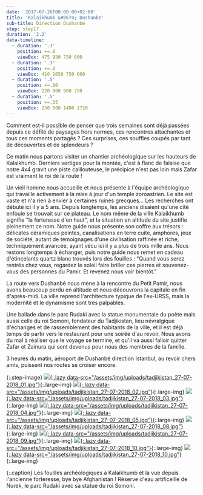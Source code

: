 ```yaml
---
date: '2017-07-26T00:00:00+02:00'
title: 'Kalaikhumb &#8674; Dushanbe'
sub-title: Direction Dushanbé
step: step17
duration: '2.2'
data-timeline:
  - duration: '.3'
    position: +=.0
    viewBox: 475 950 750 600
  - duration: '.3'
    position: +=.0
    viewBox: 410 1050 750 600
  - duration: '.5'
    position: +=.80
    viewBox: 220 900 900 750
  - duration: '.5'
    position: +=.35
    viewBox: 250 600 1400 1720
---
```

Comment est-il possible de penser que trois semaines sont déjà passées depuis ce défilé de paysages hors normes, ces rencontres attachantes et tous ces moments partagés ? Ces surprises, ces souffles coupés par tant de découvertes et de splendeurs ?

Ce matin nous partons visiter un chantier archéologique sur les hauteurs de Kalaikhumb. Derniers vertiges pour la montée, c'est à flanc de falaise que notre 4x4 gravit une piste caillouteuse, le précipice n'est pas loin mais Zafar est vraiment le roi de la route !

Un vieil homme nous accueille et nous présente à l'équipe archéologique qui travaille activement à la mise à jour d'un temple zoroastrien. Le site est vaste et n'a rien à envier à certaines ruines grecques...  Les recherches ont débuté ici il y a 5 ans. Depuis longtemps, les anciens disaient qu'une cité enfouie se trouvait sur ce plateau. Le nom même de la ville Kalaikhumb signifie "la forteresse d'en haut", et la situation en altitude du site justifie pleinement ce nom. Notre guide nous présente son coffre aux trésors : délicates céramiques peintes, canalisations en terre cuite, amphores, jeux de société, autant de témoignages d'une civilisation raffinée et riche, techniquement avancée, ayant vécu ici il y a plus de trois mille ans. Nous restons longtemps à échanger, puis notre guide nous remet en cadeau d'étincelants quartz blanc trouvés lors des fouilles : "Quand vous serez rentrés chez vous, regardez le soleil faire briller ces pierres et souvenez-vous des personnes du Pamir. Et revenez nous voir bientôt."

La route vers Dushanbé nous mène à la rencontre du Petit Pamir, nous avons beaucoup perdu en altitude et nous découvrons la capitale en fin d'après-midi. La ville reprend l'architecture typique de l'ex-URSS, mais la modernité et le dynamisme sont très palpables.

Une ballade dans le parc Rudaki avec la statue monumentale du poète mais aussi celle du roi Somoni, fondateur du Tadjikistan, lieu névralgique d'échanges et de rassemblement des habitants de la ville, et il est déjà temps de partir vers le restaurant pour une soirée d'au revoir. Nous avons du mal à réaliser que le voyage se termine, et qu'il va aussi falloir quitter Zafar et Zainura qui sont devenus pour nous des membres de la famille.

3 heures du matin, aéroport de Dushanbé direction Istanbul, au revoir chers amis, puissent nos routes se croiser encore. 

{:.step-image}
[![](/assets/img/placeholder.png){:.lazy data-src="/assets/img/uploads/tadjikistan_27-07-2018_01.jpg"}](/assets/img/uploads/tadjikistan_27-07-2018_01.jpg "Kalaikhumb"){:.large-img}
[![](/assets/img/placeholder.png){:.lazy data-src="/assets/img/uploads/tadjikistan_27-07-2018_02.jpg"}](/assets/img/uploads/tadjikistan_27-07-2018_02.jpg "Kalaikhumb"){:.large-img}
[![](/assets/img/placeholder.png){:.lazy data-src="/assets/img/uploads/tadjikistan_27-07-2018_03.jpg"}](/assets/img/uploads/tadjikistan_27-07-2018_03.jpg "Kalaikhumb"){:.large-img}
[![](/assets/img/placeholder.png){:.lazy data-src="/assets/img/uploads/tadjikistan_27-07-2018_04.jpg"}](/assets/img/uploads/tadjikistan_27-07-2018_04.jpg "Kalaikhumb"){:.large-img}
[![](/assets/img/placeholder.png){:.lazy data-src="/assets/img/uploads/tadjikistan_27-07-2018_05.jpg"}](/assets/img/uploads/tadjikistan_27-07-2018_05.jpg "Frontière afghane"){:.large-img}
[![](/assets/img/placeholder.png){:.lazy data-src="/assets/img/uploads/tadjikistan_27-07-2018_08.jpg"}](/assets/img/uploads/tadjikistan_27-07-2018_08.jpg "Nurek"){:.large-img}
[![](/assets/img/placeholder.png){:.lazy data-src="/assets/img/uploads/tadjikistan_27-07-2018_09.jpg"}](/assets/img/uploads/tadjikistan_27-07-2018_09.jpg "le parc Rudaki"){:.large-img}
[![](/assets/img/placeholder.png){:.lazy data-src="/assets/img/uploads/tadjikistan_27-07-2018_10.jpg"}](/assets/img/uploads/tadjikistan_27-07-2018_10.jpg "le parc Rudaki"){:.large-img}
[![](/assets/img/placeholder.png){:.lazy data-src="/assets/img/uploads/tadjikistan_27-07-2018_10.jpg"}](/assets/img/uploads/tadjikistan_27-07-2018_10.jpg "le parc Rudaki"){:.large-img}

{:.caption}
Les fouilles archéologiques à Kalaikhumb et la vue depuis l'ancienne forteresse, bye bye Afghanistan ! Réserve d'eau artificeille de Nurek, le parc Rudaki avec sa statue du roi Somoni.
